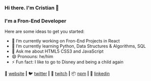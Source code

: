 ### Hi there. I'm Cristian 👋

### I'm a Fron-End Developer

Here are some ideas to get you started:

- 🔭 I’m currently working on Fron-End Projects in React
- 🌱 I’m currently learning Python, Data Structures & Algorithms, SQL
- 💬 Ask me about HTML5 CSS3 and JavaScript
- 😄 Pronouns: he/him
- ⚡ Fun fact: I like to go to Disney and being a child again


🏡 [website][website] **|** 
🐦 [twitter][twitter] **|** 
🎥 [twitch][twitch] **|** 
📦 [npm][npm] **|** 
👔 [linkedin][linkedin]


[website]: https://ambriel2016.github.io/cristianreynosobetancourt.github.io/ 
[twitter]: https://twitter.com/crb3505
[twitch]: https://twitch.tv/ambriel2019
[linkedin]: https://www.linkedin.com/in/cristianreynosobetancourt/
[npm]: https://www.npmjs.com/~ambriel19
